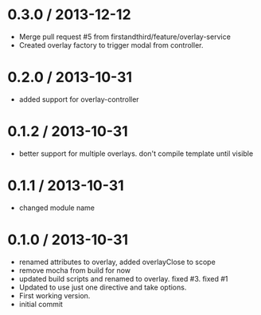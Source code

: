 
0.3.0 / 2013-12-12 
==================

 * Merge pull request #5 from firstandthird/feature/overlay-service
 * Created overlay factory to trigger modal from controller.

0.2.0 / 2013-10-31 
==================

  * added support for overlay-controller

0.1.2 / 2013-10-31 
==================

  * better support for multiple overlays.  don't compile template until visible

0.1.1 / 2013-10-31 
==================

  * changed module name

0.1.0 / 2013-10-31 
==================

  * renamed attributes to overlay, added overlayClose to scope
  * remove mocha from build for now
  * updated build scripts and renamed to overlay.  fixed #3. fixed #1
  * Updated to use just one directive and take options.
  * First working version.
  * initial commit
